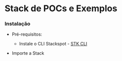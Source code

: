 # Stack de POCs e Exemplos

### Instalação

- Pré-requisitos: 
    * Instale o CLI Stackspot - [STK CLI](https://stackspot.com/download)

- Importe a Stack 

